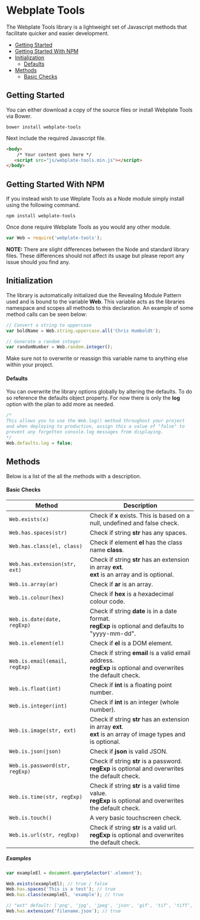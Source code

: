 # Webplate Tools
The Webplate Tools library is a lightweight set of Javascript methods that facilitate quicker and easier development.

* [Getting Started](#getting-started)
* [Getting Started With NPM](#getting-started-with-npm)
* [Initialization](#initialization)
	* [Defaults](#defaults)
* [Methods](#methods)
	* [Basic Checks](#basic-checks)

## Getting Started
You can either download a copy of the source files or install Webplate Tools via Bower.

```
bower install webplate-tools
```

Next include the required Javascript file.

```html
<body>
	/* Your content goes here */
   <script src="js/webplate-tools.min.js"></script>
</body>
```

## Getting Started With NPM
If you instead wish to use Weplate Tools as a Node module simply install using the following command.

```
npm install webplate-tools
```

Once done require Webplate Tools as you would any other module.

```javascript
var Web = require('webplate-tools');
```

**NOTE:** There are slight differences between the Node and standard library files. These differences should not affect its usage but please report any issue should you find any.

## Initialization
The library is automatically initialized due the Revealing Module Pattern used and is bound to the variable **Web**. This variable acts as the libraries namespace and scopes all methods to this declaration. An example of some method calls can be seen below:

```javascript
// Convert a string to uppercase
var boldName = Web.string.uppercase.all('Chris Humboldt');

// Generate a random integer
var randomNumber = Web.random.integer();
```

Make sure not to overwrite or reassign this variable name to anything else within your project.

#### Defaults
You can overwrite the library options globally by altering the defaults. To do so reference the defaults object property. For now there is only the **log** option with the plan to add more as needed.

```javascript
/*
This allows you to use the Web.log() method throughout your project
and when deploying to production, assign this a value of "false" to
prevent any forgotten console.log messages from displaying.
*/
Web.defaults.log = false;
```

## Methods
Below is a list of the all the methods with a description.

#### Basic Checks
Method | Description
---- | ----
`Web.exists(x)` | Check if **x** exists. This is based on a null, undefined and false check.
`Web.has.spaces(str)` | Check if string **str** has any spaces.
`Web.has.class(el, class)` | Check if element **el** has the class name **class**.
`Web.has.extension(str, ext)` | Check if string **str** has an extension in array **ext**.<br>**ext** is an array and is optional.
`Web.is.array(ar)` | Check if **ar** is an array.
`Web.is.colour(hex)` | Check if **hex** is a hexadecimal colour code.
`Web.is.date(date, regExp)` | Check if string **date** is in a date format.<br>**regExp** is optional and defaults to "yyyy-mm-dd".
`Web.is.element(el)` | Check if **el** is a DOM element.
`Web.is.email(email, regExp)` | Check if string **email** is a valid email address.<br>**regExp** is optional and overwrites the default check.
`Web.is.float(int)` | Check if **int** is a floating point number.
`Web.is.integer(int)` | Check if **int** is an integer (whole number).
`Web.is.image(str, ext)` | Check if string **str** has an extension in array **ext**.<br>**ext** is an array of image types and is optional.
`Web.is.json(json)` | Check if **json** is valid JSON.
`Web.is.password(str, regExp)` | Check if string **str** is a password.<br>**regExp** is optional and overwrites the default check.
`Web.is.time(str, regExp)` | Check if string **str** is a valid time value.<br>**regExp** is optional and overwrites the default check.
`Web.is.touch()` | A very basic touchscreen check.
`Web.is.url(str, regExp)` | Check if string **str** is a valid url.<br>**regExp** is optional and overwrites the default check.

##### Examples
```javascript
var exampleEl = document.querySelector('.element');

Web.exists(exampleEl); // true / false
Web.has.spaces('This is a test'); // true
Web.has.class(exampleEl, 'example'); // true

// "ext" default: ['png', 'jpg', 'jpeg', 'json', 'gif', 'tif', 'tiff', 'bmp', 'doc', 'docx', 'xls', 'xlsx', 'pdf', 'txt', 'csv']
Web.has.extension('filename.json'); // true
```
